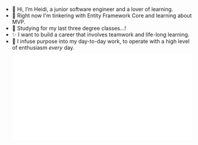 - 👋 Hi, I’m Heidi, a junior software engineer and a lover of learning.
- 🔧 Right now I'm tinkering with Entity Framework Core and learning about MVP.
- 📖 Studying for my last three degree classes...!
- ✨ I want to build a career that involves teamwork and life-long learning.
- 💞️ I infuse purpose into my day-to-day work, to operate with a high level of enthusiasm <em>every</em> day.  
![Metrics](/metrics.plugin.habits.facts.svg)  
![Metrics](/github-metrics.svg)
